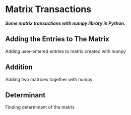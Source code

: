 # Matrix Transactions
***Some matrix transactions with numpy library in Python.***

## Adding the Entries to The Matrix
Adding user-entered entries to matrix created with numpy

## Addition
Adding two matrices together with numpy

## Determinant
Finding determinant of the matrix

